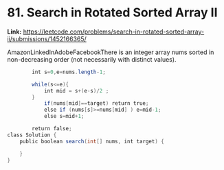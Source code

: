 # 81. Search in Rotated Sorted Array II

**Link:** https://leetcode.com/problems/search-in-rotated-sorted-array-ii/submissions/1452166365/

AmazonLinkedInAdobeFacebookThere is an integer array nums sorted in non-decreasing order (not necessarily with distinct values).

```java
        int s=0,e=nums.length-1;

        while(s<=e){
            int mid = s+(e-s)/2 ;
        }
            if(nums[mid]==target) return true;
            else if (nums[s]>=nums[mid] ) e=mid-1;
            else s=mid+1;

        return false;
class Solution {
    public boolean search(int[] nums, int target) {

    }
}
```
